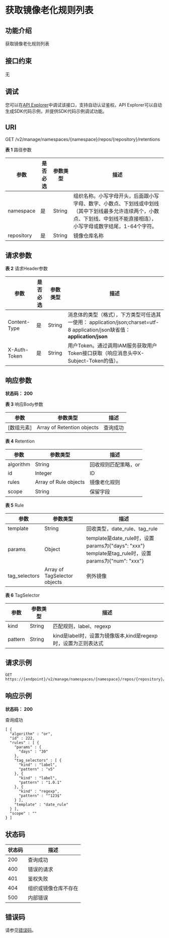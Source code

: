 # 获取镜像老化规则列表<a name="swr_02_0053"></a>

## 功能介绍

获取镜像老化规则列表

## 接口约束

无

## 调试<a name="atuogenerate_1"></a>

您可以在[API Explorer](https://apiexplorer.developer.huaweicloud.com/apiexplorer/doc?product=SWR&api=ListRetentions)中调试该接口，支持自动认证鉴权。API Explorer可以自动生成SDK代码示例，并提供SDK代码示例调试功能。

## URI

GET /v2/manage/namespaces/\{namespace\}/repos/\{repository\}/retentions

**表 1**  路径参数

|参数|是否必选|参数类型|描述|
|--|--|--|--|
|namespace|是|String|组织名称。小写字母开头，后面跟小写字母、数字、小数点、下划线或中划线（其中下划线最多允许连续两个，小数点、下划线、中划线不能直接相连），小写字母或数字结尾，1-64个字符。|
|repository|是|String|镜像仓库名称|


## 请求参数

**表 2**  请求Header参数

|参数|是否必选|参数类型|描述|
|--|--|--|--|
|Content-Type|是|String|消息体的类型（格式），下方类型可任选其一使用： application/json;charset=utf-8 application/json缺省值：**application/json**|
|X-Auth-Token|是|String|用户Token。通过调用IAM服务获取用户Token接口获取（响应消息头中X-Subject-Token的值）。|


## 响应参数

**状态码： 200**

**表 3**  响应Body参数

|参数|参数类型|描述|
|--|--|--|
|[数组元素]|Array of Retention objects|查询成功|


**表 4**  Retention

|参数|参数类型|描述|
|--|--|--|
|algorithm|String|回收规则匹配策略，or|
|id|Integer|ID|
|rules|Array of Rule objects|镜像老化规则|
|scope|String|保留字段|


**表 5**  Rule

|参数|参数类型|描述|
|--|--|--|
|template|String|回收类型，date_rule、tag_rule|
|params|Object|template是date_rule时，设置params为{"days": "xxx"} template是tag_rule时，设置params为{"num": "xxx"}|
|tag_selectors|Array of TagSelector objects|例外镜像|


**表 6**  TagSelector

|参数|参数类型|描述|
|--|--|--|
|kind|String|匹配规则，label、regexp|
|pattern|String|kind是label时，设置为镜像版本,kind是regexp时，设置为正则表达式|


## 请求示例

```
GET https://{endpoint}/v2/manage/namespaces/{namespace}/repos/{repository}/retentions
```

## 响应示例

**状态码： 200**

查询成功

```
[ {
  "algorithm" : "or",
  "id" : 222,
  "rules" : [ {
    "params" : {
      "days" : "30"
    },
    "tag_selectors" : [ {
      "kind" : "label",
      "pattern" : "v5"
    }, {
      "kind" : "label",
      "pattern" : "1.0.1"
    }, {
      "kind" : "regexp",
      "pattern" : "^123$"
    } ],
    "template" : "date_rule"
  } ],
  "scope" : ""
} ]
```

## 状态码

|状态码|描述|
|--|--|
|200|查询成功|
|400|错误的请求|
|401|鉴权失败|
|404|组织或镜像仓库不存在|
|500|内部错误|


## 错误码

请参见[错误码](错误码.md)。

